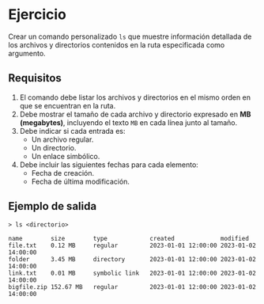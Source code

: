 # Ejercicio

Crear un comando personalizado `ls` que muestre información detallada de los archivos y directorios contenidos en la ruta especificada como argumento.

## Requisitos

1. El comando debe listar los archivos y directorios en el mismo orden en que se encuentran en la ruta.
2. Debe mostrar el tamaño de cada archivo y directorio expresado en **MB (megabytes)**, incluyendo el texto `MB` en cada línea junto al tamaño.
3. Debe indicar si cada entrada es:
   - Un archivo regular.
   - Un directorio.
   - Un enlace simbólico.
4. Debe incluir las siguientes fechas para cada elemento:
   - Fecha de creación.
   - Fecha de última modificación.

## Ejemplo de salida

```plaintext
> ls <directorio>

name        size        type            created             modified
file.txt    0.12 MB     regular         2023-01-01 12:00:00 2023-01-02 14:00:00
folder      3.45 MB     directory       2023-01-01 12:00:00 2023-01-02 14:00:00
link.txt    0.01 MB     symbolic link   2023-01-01 12:00:00 2023-01-02 14:00:00
bigfile.zip 152.67 MB   regular         2023-01-01 12:00:00 2023-01-02 14:00:00
```
